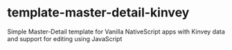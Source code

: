 # template-master-detail-kinvey
Simple Master-Detail template for Vanilla NativeScript apps with Kinvey data and support for editing using JavaScript

